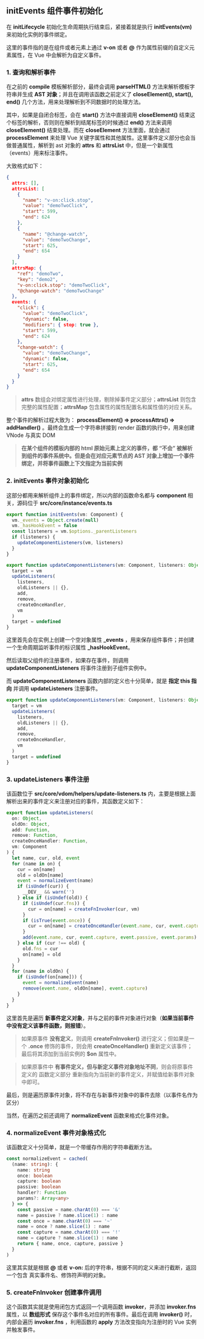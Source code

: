 ## initEvents 组件事件初始化

在 **initLifecycle** 初始化生命周期执行结束后，紧接着就是执行 **initEvents(vm)** 来初始化实例的事件绑定。

这里的事件指的是在组件或者元素上通过 **v-on** 或者 **@** 作为属性前缀的自定义元素属性，在 Vue 中会解析为自定义事件。

### 1. 查询和解析事件

在之前的 **compile** 模板解析部分，最终会调用 **parseHTML()** 方法来解析模板字符串并生成 **AST 对象**；并且在调用该函数之前定义了 **closeElement(), start(), end()** 几个方法，用来处理解析到不同数据时的处理方法。

其中，如果是自闭合标签，会在 **start()** 方法中直接调用 **closeElement()** 结束这个标签的解析，否则则在解析到结尾标签的时候通过 **end()** 方法来调用 **closeElement()** 结束处理。而在 **closeElement** 方法里面，就会通过 **processElement** 来处理 Vue 关键字属性和其他属性。这里事件定义部分也会当做普通属性，解析到 ast 对象的 **attrs** 和 **attrsList** 中，但是一个新属性（events）用来标注事件。

大致格式如下：

```json
{
  attrs: [],
  attrsList: [
    {
      "name": "v-on:click.stop",
      "value": "demoTwoClick",
      "start": 599,
      "end": 624
    },
    {
      "name": "@change-watch",
      "value": "demoTwoChange",
      "start": 625,
      "end": 654
    }
  ],
  attrsMap: {
    "ref": "demoTwo",
    "key": "demo2",
    "v-on:click.stop": "demoTwoClick",
    "@change-watch": "demoTwoChange"
  },
  events: {
    "click": {
      "value": "demoTwoClick",
      "dynamic": false,
      "modifiers": { stop: true },
      "start": 599,
      "end": 624
    },
    "change-watch": {
      "value": "demoTwoChange",
      "dynamic": false,
      "start": 625,
      "end": 654
    }
  }
}
```

> **attrs** 数组会对绑定属性进行处理，剔除掉事件定义部分；**attrsList** 则包含完整的属性配置；**attrsMap** 包含属性的属性配置名和属性值的对应关系。

整个事件的解析过程大致为： **processElement() => processAttrs() => addHandler()** 。最终会生成一个字符串拼接到 render 函数的执行中，用来创建 VNode 与真实 DOM

> **在某个组件的模板内部的 html 原始元素上定义的事件，都 “不会” 被解析到组件的事件系统中。但是会在对应元素节点的 AST 对象上增加一个事件绑定，并将事件函数上下文指定为当前实例**

### 2. initEvents 事件对象初始化

这部分都用来解析组件上的事件绑定，所以内部的函数命名都与 **component** 相关，源码位于 **src/core/instance/events.ts**

```typescript
export function initEvents(vm: Component) {
  vm._events = Object.create(null)
  vm._hasHookEvent = false
  const listeners = vm.$options._parentListeners
  if (listeners) {
    updateComponentListeners(vm, listeners)
  }
}

export function updateComponentListeners(vm: Component, listeners: Object, oldListeners?: Object | null) {
  target = vm
  updateListeners(
    listeners,
    oldListeners || {},
    add,
    remove,
    createOnceHandler,
    vm
  )
  target = undefined
}
```

这里首先会在实例上创建一个空对象属性 **_events** ，用来保存组件事件；并创建一个生命周期监听事件的标识属性 **_hasHookEvent**。

然后读取父组件的注册事件，如果存在事件，则调用 **updateComponentListeners** 将事件注册到子组件实例中。



而 **updateComponentListeners** 函数内部的定义也十分简单，就是 **指定 this 指向** 并调用 **updateListeners** 注册事件。

```typescript
export function updateComponentListeners(vm: Component, listeners: Object, oldListeners?: Object | null) {
  target = vm
  updateListeners(
    listeners,
    oldListeners || {},
    add,
    remove,
    createOnceHandler,
    vm
  )
  target = undefined
}
```

### 3. updateListeners 事件注册

该函数位于 **src/core/vdom/helpers/update-listeners.ts** 内，主要是根据上面解析出来的事件定义来注册对应的事件，其函数定义如下：

```typescript
export function updateListeners(
  on: Object,
  oldOn: Object,
  add: Function,
  remove: Function,
  createOnceHandler: Function,
  vm: Component
) {
  let name, cur, old, event
  for (name in on) {
    cur = on[name]
    old = oldOn[name]
    event = normalizeEvent(name)
    if (isUndef(cur)) {
      __DEV__ && warn('')
    } else if (isUndef(old)) {
      if (isUndef(cur.fns)) {
        cur = on[name] = createFnInvoker(cur, vm)
      }
      if (isTrue(event.once)) {
        cur = on[name] = createOnceHandler(event.name, cur, event.capture)
      }
      add(event.name, cur, event.capture, event.passive, event.params)
    } else if (cur !== old) {
      old.fns = cur
      on[name] = old
    }
  }
  for (name in oldOn) {
    if (isUndef(on[name])) {
      event = normalizeEvent(name)
      remove(event.name, oldOn[name], event.capture)
    }
  }
}
```

这里首先是遍历 **新事件定义对象**，并与之前的事件对象进行对象（**如果当前事件中没有定义该事件函数，则报错**）。

> 如果原事件 **没有定义**，则调用 **createFnInvoker()** 进行定义；但如果是一个 **.once** 修饰的事件，则会用 **createOnceHandler()** 重新定义该事件；最后将其添加到当前实例的 **$on** 属性中。

> 如果原事件中 **有事件定义，但与新定义事件对象地址不同**，则会将原事件定义的 函数定义部分 重新指向为当前新的事件定义，并赋值给新事件对象中即可。

最后，则是遍历原事件对象，将不存在与新事件对象中的事件去除（以事件名作为区分）

当然，在遍历之前还调用了 **normalizeEvent** 函数来格式化事件对象。

### 4. normalizeEvent 事件对象格式化

该函数定义十分简单，就是一个带缓存作用的字符串截断方法。

```typescript
const normalizeEvent = cached(
  (name: string): {
    name: string
    once: boolean
    capture: boolean
    passive: boolean
    handler?: Function
    params?: Array<any>
  } => {
    const passive = name.charAt(0) === '&'
    name = passive ? name.slice(1) : name
    const once = name.charAt(0) === '~'
    name = once ? name.slice(1) : name
    const capture = name.charAt(0) === '!'
    name = capture ? name.slice(1) : name
    return { name, once, capture, passive }
  }
)
```

这里其实就是根据 **@** 或者 **v-on:** 后的字符串，根据不同的定义来进行截断，返回一个包含 真实事件名、修饰符声明的对象。

### 5. createFnInvoker 创建事件调用

这个函数其实就是使用闭包方式返回一个调用函数 **invoker**，并添加 **invoker.fns** 属性，以 **数组形式** 保存这个事件名对应的所有事件。最后在调用 **invoker()** 时，内部会遍历 **invoker.fns** ，利用函数的 **apply** 方法改变指向为注册时的 Vue 实例并触发事件。